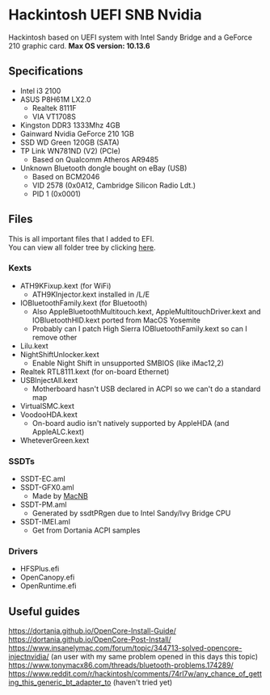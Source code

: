 # Hackintosh UEFI SNB Nvidia
Hackintosh based on UEFI system with Intel Sandy Bridge and a GeForce 210 graphic card. 
**Max OS version: 10.13.6**

## Specifications
- Intel i3 2100
- ASUS P8H61M LX2.0
  - Realtek 8111F
  - VIA VT1708S
- Kingston DDR3 1333Mhz 4GB
- Gainward Nvidia GeForce 210 1GB
- SSD WD Green 120GB (SATA)
- TP Link WN781ND (V2) (PCIe)
  - Based on Qualcomm Atheros AR9485
- Unknown Bluetooth dongle bought on eBay (USB)
  - Based on BCM2046
  - VID 2578 (0x0A12, Cambridge Silicon Radio Ldt.)
  - PID 1 (0x0001)
  
## Files 
This is all important files that I added to EFI.<br>
You can view all folder tree by clicking [here](https://github.com/gabrielecappellaro/hackintosh-uefi-snb-nvidia/blob/master/Docs/folder-tree.txt).
  
###  Kexts
- ATH9KFixup.kext (for WiFi)
  - ATH9KInjector.kext installed in /L/E
- IOBluetoothFamily.kext (for Bluetooth)
  - Also AppleBluetoothMultitouch.kext, AppleMultitouchDriver.kext and IOBluetoothHID.kext ported from MacOS Yosemite
  - Probably can I patch High Sierra IOBluetoothFamily.kext so can I remove other
- Lilu.kext
- NightShiftUnlocker.kext
  - Enable Night Shift in unsupported SMBIOS (like iMac12,2)
- Realtek RTL8111.kext (for on-board Ethernet)
- USBInjectAll.kext
  - Motherboard hasn't USB declared in ACPI so we can't do a standard map
- VirtualSMC.kext
- VoodooHDA.kext
  - On-board audio isn't natively supported by AppleHDA (and AppleALC.kext)
- WheteverGreen.kext

### SSDTs
- SSDT-EC.aml
- SSDT-GFX0.aml
  - Made by [MacNB](https://www.insanelymac.com/forum/profile/658617-macnb/)
- SSDT-PM.aml
  - Generated by ssdtPRgen due to Intel Sandy/Ivy Bridge CPU
- SSDT-IMEI.aml
  - Get from Dortania ACPI samples

### Drivers
- HFSPlus.efi
- OpenCanopy.efi
- OpenRuntime.efi

## Useful guides
https://dortania.github.io/OpenCore-Install-Guide/
https://dortania.github.io/OpenCore-Post-Install/
https://www.insanelymac.com/forum/topic/344713-solved-opencore-injectnvidia/ (an user with my same problem opened in this days this topic)<br>
https://www.tonymacx86.com/threads/bluetooth-problems.174289/
https://www.reddit.com/r/hackintosh/comments/74rl7w/any_chance_of_getting_this_generic_bt_adapter_to (haven't tried yet)

